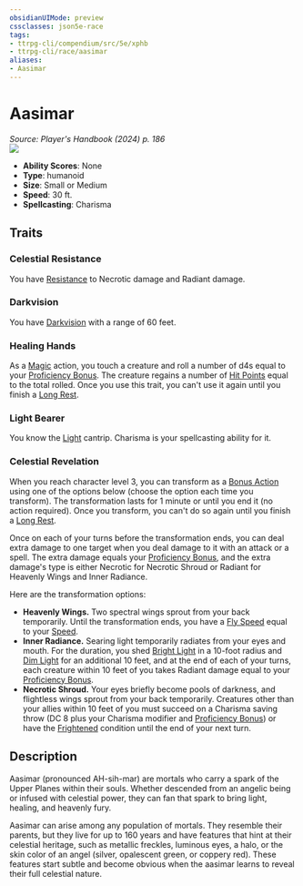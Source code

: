 ```yaml
---
obsidianUIMode: preview
cssclasses: json5e-race
tags:
- ttrpg-cli/compendium/src/5e/xphb
- ttrpg-cli/race/aasimar
aliases:
- Aasimar
---
```

# Aasimar
*Source: Player's Handbook (2024) p. 186*  
![](races/XPHB/Aasimar.webp#right)

- **Ability Scores**: None
- **Type**: humanoid
- **Size**: Small or Medium
- **Speed**: 30 ft.
- **Spellcasting**: Charisma

## Traits

### Celestial Resistance

You have [Resistance](/3-Mechanics/CLI/variant-rules/resistance-xphb.md) to Necrotic damage and Radiant damage.

### Darkvision

You have [Darkvision](/3-Mechanics/CLI/senses.md#Darkvision) with a range of 60 feet.

### Healing Hands

As a [Magic](/3-Mechanics/CLI/actions.md#Magic) action, you touch a creature and roll a number of d4s equal to your [Proficiency Bonus](/3-Mechanics/CLI/variant-rules/proficiency-xphb.md). The creature regains a number of [Hit Points](/3-Mechanics/CLI/variant-rules/hit-points-xphb.md) equal to the total rolled. Once you use this trait, you can't use it again until you finish a [Long Rest](/3-Mechanics/CLI/variant-rules/long-rest-xphb.md).

### Light Bearer

You know the [Light](/3-Mechanics/CLI/spells/light-xphb.md) cantrip. Charisma is your spellcasting ability for it.

### Celestial Revelation

When you reach character level 3, you can transform as a [Bonus Action](/3-Mechanics/CLI/variant-rules/bonus-action-xphb.md) using one of the options below (choose the option each time you transform). The transformation lasts for 1 minute or until you end it (no action required). Once you transform, you can't do so again until you finish a [Long Rest](/3-Mechanics/CLI/variant-rules/long-rest-xphb.md).

Once on each of your turns before the transformation ends, you can deal extra damage to one target when you deal damage to it with an attack or a spell. The extra damage equals your [Proficiency Bonus](/3-Mechanics/CLI/variant-rules/proficiency-xphb.md), and the extra damage's type is either Necrotic for Necrotic Shroud or Radiant for Heavenly Wings and Inner Radiance.

Here are the transformation options:

- **Heavenly Wings.** Two spectral wings sprout from your back temporarily. Until the transformation ends, you have a [Fly Speed](/3-Mechanics/CLI/variant-rules/fly-speed-xphb.md) equal to your [Speed](/3-Mechanics/CLI/variant-rules/speed-xphb.md).  
- **Inner Radiance.** Searing light temporarily radiates from your eyes and mouth. For the duration, you shed [Bright Light](/3-Mechanics/CLI/variant-rules/bright-light-xphb.md) in a 10-foot radius and [Dim Light](/3-Mechanics/CLI/variant-rules/dim-light-xphb.md) for an additional 10 feet, and at the end of each of your turns, each creature within 10 feet of you takes Radiant damage equal to your [Proficiency Bonus](/3-Mechanics/CLI/variant-rules/proficiency-xphb.md).  
- **Necrotic Shroud.** Your eyes briefly become pools of darkness, and flightless wings sprout from your back temporarily. Creatures other than your allies within 10 feet of you must succeed on a Charisma saving throw (DC 8 plus your Charisma modifier and [Proficiency Bonus](/3-Mechanics/CLI/variant-rules/proficiency-xphb.md)) or have the [Frightened](/3-Mechanics/CLI/conditions.md#Frightened) condition until the end of your next turn.  

## Description

Aasimar (pronounced AH-sih-mar) are mortals who carry a spark of the Upper Planes within their souls. Whether descended from an angelic being or infused with celestial power, they can fan that spark to bring light, healing, and heavenly fury.

Aasimar can arise among any population of mortals. They resemble their parents, but they live for up to 160 years and have features that hint at their celestial heritage, such as metallic freckles, luminous eyes, a halo, or the skin color of an angel (silver, opalescent green, or coppery red). These features start subtle and become obvious when the aasimar learns to reveal their full celestial nature.
